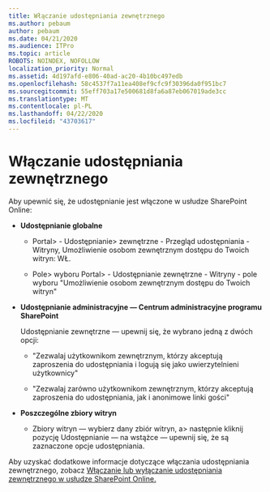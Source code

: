 ```yaml
---
title: Włączanie udostępniania zewnętrznego
ms.author: pebaum
author: pebaum
ms.date: 04/21/2020
ms.audience: ITPro
ms.topic: article
ROBOTS: NOINDEX, NOFOLLOW
localization_priority: Normal
ms.assetid: 4d197afd-e806-40ad-ac20-4b10bc497edb
ms.openlocfilehash: 58c4537f7a11ea408ef9cfc9f30396da0f951bc7
ms.sourcegitcommit: 55eff703a17e500681d8fa6a87eb067019ade3cc
ms.translationtype: MT
ms.contentlocale: pl-PL
ms.lasthandoff: 04/22/2020
ms.locfileid: "43703617"
---
```

# <a name="enable-external-sharing"></a>Włączanie udostępniania zewnętrznego

 Aby upewnić się, że udostępnianie jest włączone w usłudze SharePoint Online:
  
- **Udostępnianie globalne**
    
  - Portal\> - Udostępnianie\> zewnętrzne - Przegląd udostępniania - Witryny, Umożliwienie osobom zewnętrznym dostępu do Twoich witryn: WŁ.
    
  - Pole\> wyboru Portal\> - Udostępnianie zewnętrzne - Witryny - pole wyboru "Umożliwienie osobom zewnętrznym dostępu do Twoich witryn"
    
- **Udostępnianie administracyjne — Centrum administracyjne programu SharePoint**
    
    Udostępnianie zewnętrzne — upewnij się, że wybrano jedną z dwóch opcji:
    
  - "Zezwalaj użytkownikom zewnętrznym, którzy akceptują zaproszenia do udostępniania i logują się jako uwierzytelnieni użytkownicy"
    
  - "Zezwalaj zarówno użytkownikom zewnętrznym, którzy akceptują zaproszenia do udostępniania, jak i anonimowe linki gości"
    
- **Poszczególne zbiory witryn**
    
  - Zbiory witryn — wybierz dany zbiór witryn, a\> następnie kliknij pozycję Udostępnianie — na wstążce — upewnij się, że są zaznaczone opcje udostępniania.
    
Aby uzyskać dodatkowe informacje dotyczące włączania udostępniania zewnętrznego, zobacz [Włączanie lub wyłączanie udostępniania zewnętrznego w usłudze SharePoint Online.](https://go.microsoft.com/fwlink/?linkid=2047681&amp;clcid=0x409)
  

